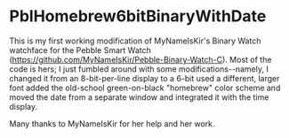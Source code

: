 # PblHomebrew6bitBinaryWithDate
This is my first working modification of MyNameIsKir's Binary Watch watchface for the Pebble Smart Watch (https://github.com/MyNameIsKir/Pebble-Binary-Watch-C). Most of the code is hers; I just fumbled around with some modifications--namely, I changed it from an 8-bit-per-line display to a 6-bit used a different, larger font added the old-school green-on-black "homebrew" color scheme and moved the date from a separate window and integrated it with the time display.

Many thanks to MyNameIsKir for her help and her work.
